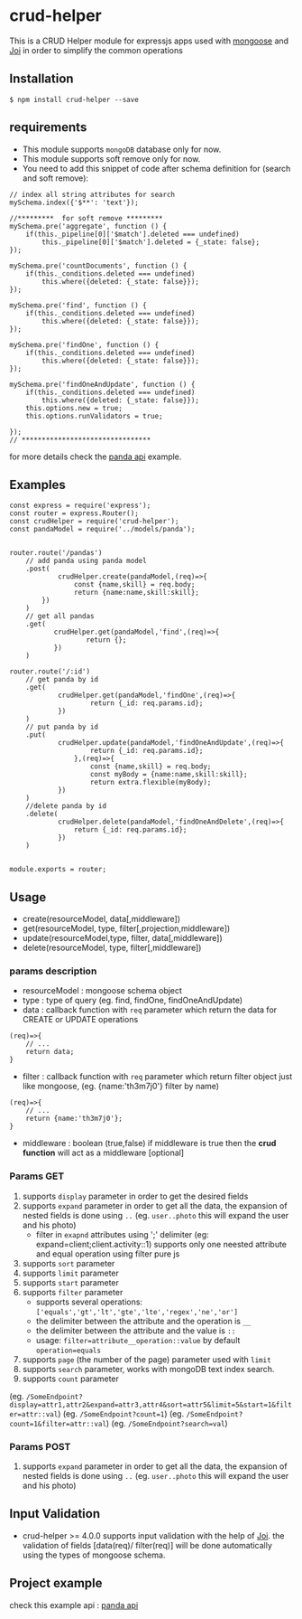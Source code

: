 # crud-helper
This is a CRUD Helper module for expressjs apps used with [mongoose](https://www.npmjs.com/package/mongoose) and [Joi](https://www.npmjs.com/package/joi)
in order to simplify the common operations


## Installation 

`$ npm install crud-helper --save`

## requirements
- This module supports `mongoDB` database only for now.
- This module supports soft remove only for now.
- You need to add this snippet of code after schema definition for (search and soft remove): 
```
// index all string attributes for search
mySchema.index({'$**': 'text'});

//*********  for soft remove ********* 
mySchema.pre('aggregate', function () {
    if(this._pipeline[0]['$match'].deleted === undefined)
        this._pipeline[0]['$match'].deleted = {_state: false};
});

mySchema.pre('countDocuments', function () {
    if(this._conditions.deleted === undefined)
        this.where({deleted: {_state: false}});
});

mySchema.pre('find', function () {
    if(this._conditions.deleted === undefined)
        this.where({deleted: {_state: false}});
});

mySchema.pre('findOne', function () {
    if(this._conditions.deleted === undefined)
        this.where({deleted: {_state: false}});
});

mySchema.pre('findOneAndUpdate', function () {
    if(this._conditions.deleted === undefined)
        this.where({deleted: {_state: false}});
    this.options.new = true;
    this.options.runValidators = true;

});
// ********************************
```
for more details check the [panda api](https://github.com/th3m7J0/express-panda-api) example.

## Examples
```
const express = require('express');
const router = express.Router();
const crudHelper = require('crud-helper');
const pandaModel = require('../models/panda');


router.route('/pandas')
    // add panda using panda model
    .post(
            crudHelper.create(pandaModel,(req)=>{
                const {name,skill} = req.body;
                return {name:name,skill:skill};
        })
    )
    // get all pandas
    .get(
           crudHelper.get(pandaModel,'find',(req)=>{
                   return {};
           })
    )

router.route('/:id')
    // get panda by id
    .get(
            crudHelper.get(pandaModel,'findOne',(req)=>{
                    return {_id: req.params.id};
            })
    )
    // put panda by id
    .put(
            crudHelper.update(pandaModel,'findOneAndUpdate',(req)=>{
                    return {_id: req.params.id};
                },(req)=>{
                    const {name,skill} = req.body;
                    const myBody = {name:name,skill:skill};
                    return extra.flexible(myBody);
            })
    )
    //delete panda by id
    .delete(
            crudHelper.delete(pandaModel,'findOneAndDelete',(req)=>{
                return {_id: req.params.id};
            })
    )


module.exports = router;
```


## Usage

- create(resourceModel, data[,middleware])
- get(resourceModel, type, filter[,projection,middleware])
- update(resourceModel,type, filter, data[,middleware])
- delete(resourceModel, type, filter[,middleware])


### params description

- resourceModel : mongoose schema object
- type : type of query (eg. find, findOne, findOneAndUpdate)
- data : callback function with `req` parameter which return the data for CREATE or UPDATE operations 
```
(req)=>{
    // ...
    return data;
} 
```
- filter : callback function with `req` parameter which return filter object just like mongoose, (eg. {name:'th3m7j0'} filter by name)  
```
(req)=>{
    // ...
    return {name:'th3m7j0'};
} 
```
- middleware : boolean (true,false) if middleware is true then the **crud function** will act as a middleware [optional]

### Params GET
1. supports `display` parameter in order to get the desired fields
2. supports `expand` parameter in order to get all the data, the expansion of nested fields is done using `..` (eg. `user..photo` this will expand the user and his photo)
    - filter in `exapnd` attributes using ';' delimiter (eg: expand=client;client.activity::1) supports only one neested attribute and equal operation using filter pure js
3. supports `sort` parameter
4. supports `limit` parameter
5. supports `start` parameter
6. supports `filter` parameter
    - supports several operations: `['equals','gt','lt','gte','lte','regex','ne','or']`
    - the delimiter between the attribute and the operation is `__`
    - the delimiter between the attribute and the value is `::`
    - usage:  `filter=attribute__operation::value` by default `operation=equals`
7. supports `page` (the number of the page) parameter used with `limit`
8. supports `search` parameter, works with mongoDB text index search.
9. supports `count` parameter

(eg. `/SomeEndpoint?display=attr1,attr2&expand=attr3,attr4&sort=attr5&limit=5&start=1&filter=attr::val`)
(eg. `/SomeEndpoint?count=1`)
(eg. `/SomeEndpoint?count=1&filter=attr::val`)
(eg. `/SomeEndpoint?search=val`)

### Params POST
1. supports `expand` parameter in order to get all the data, the expansion of nested fields is done using `..` (eg. `user..photo` this will expand the user and his photo)

## Input Validation

- crud-helper >= 4.0.0 supports input validation with the help of [Joi](https://www.npmjs.com/package/joi).
the validation of fields [data(req)/ filter(req)] will be done automatically using the types of mongoose schema.

## Project example 

check this example api : [panda api](https://github.com/th3m7J0/express-panda-api)
